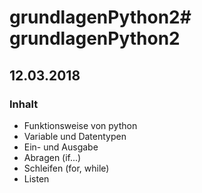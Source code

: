 # grundlagenPython2# grundlagenPython2

## 12.03.2018

### Inhalt

* Funktionsweise von python
* Variable und Datentypen
* Ein- und Ausgabe
* Abragen (if...)
* Schleifen (for, while) 
* Listen
